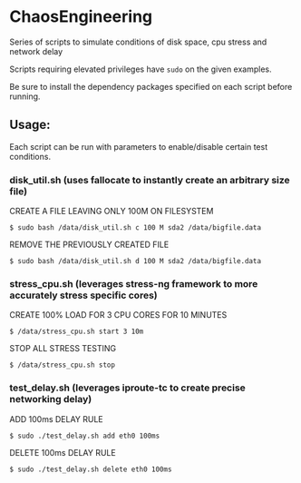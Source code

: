 # ChaosEngineering
Series of scripts to simulate conditions of disk space, cpu stress and network delay

Scripts requiring elevated privileges have `sudo` on the given examples.

Be sure to install the dependency packages specified on each script before running.

## Usage:

Each script can be run with parameters to enable/disable certain test conditions.

### disk_util.sh (uses fallocate to instantly create an arbitrary size file)
CREATE A FILE LEAVING ONLY 100M ON FILESYSTEM

```$ sudo bash /data/disk_util.sh c 100 M sda2 /data/bigfile.data```

REMOVE THE PREVIOUSLY CREATED FILE

```$ sudo bash /data/disk_util.sh d 100 M sda2 /data/bigfile.data```

### stress_cpu.sh (leverages stress-ng framework to more accurately stress specific cores)

CREATE 100% LOAD FOR 3 CPU CORES FOR 10 MINUTES

```$ /data/stress_cpu.sh start 3 10m```

STOP ALL STRESS TESTING

```$ /data/stress_cpu.sh stop```

### test_delay.sh (leverages iproute-tc to create precise networking delay)

ADD 100ms DELAY RULE

```$ sudo ./test_delay.sh add eth0 100ms```

DELETE 100ms DELAY RULE

```$ sudo ./test_delay.sh delete eth0 100ms```
